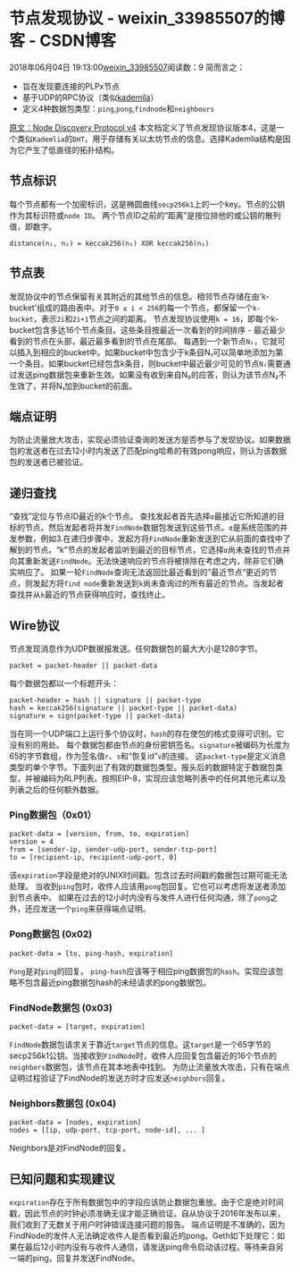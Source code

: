 # 节点发现协议 - weixin_33985507的博客 - CSDN博客
2018年06月04日 19:13:00[weixin_33985507](https://me.csdn.net/weixin_33985507)阅读数：9
简而言之：
- 旨在发现要连接的PLPx节点
- 基于UDP的RPC协议（类似[kademila](https://en.wikipedia.org/wiki/Kademlia)）
- 定义4种数据包类型：`ping`,`pong`,`findnode`和`neighbours`
> 
[原文：Node Discovery Protocol v4](https://github.com/ethereum/devp2p/blob/master/discv4.md)
本文档定义了节点发现协议版本4，这是一个类似`Kademlia`的`DHT`，用于存储有关以太坊节点的信息。选择Kademlia结构是因为它产生了低直径的拓扑结构。
## 节点标识
每个节点都有一个加密标识，这是椭圆曲线`secp256k1`上的一个key。节点的公钥作为其标识符或`node ID`。
两个节点ID之前的“距离”是按位排他的或公钥的散列值，即数字。
```
distance(n₁, n₂) = keccak256(n₁) XOR keccak256(n₂)
```
## 节点表
发现协议中的节点保留有关其附近的其他节点的信息。相邻节点存储在由'k-bucket'组成的路由表中。对于`0 ≤ i < 256`的每一个节点，都保留一个`k-bucket`，表示`2i`和`2i+1`节点之间的距离。
节点发现协议使用`k = 16`，即每个k-bucket包含多达16个节点条目。这些条目按最近一次看到的时间排序 - 最近最少看到的节点在头部，最近最多看到的节点在尾部。
每遇到一个新节点`N₁`，它就可以插入到相应的bucket中。如果bucket中包含少于k条目N₁可以简单地添加为第一个条目。如果bucket已经包含k条目，则bucket中最近最少可见的节点`N₂`需要通过发送ping数据包来重新生效。如果没有收到来自N₂的应答，则认为该节点N₂不生效了，并将N₁加到bucket的前面。
## 端点证明
为防止流量放大攻击，实现必须验证查询的发送方是否参与了发现协议。如果数据包的发送者在过去12小时内发送了匹配ping哈希的有效pong响应，则认为该数据包的发送者已被验证。
## 递归查找
“查找”定位与节点ID最近的k个节点。
查找发起者首先选择`α`最接近它所知道的目标的节点。然后发起者将并发`FindNode`数据包发送到这些节点。`α`是系统范围的并发参数，例如3.在递归步骤中，发起方将`FindNode`重新发送到它从前面的查找中了解到的节点。“k”节点的发起者监听到最近的目标节点，它选择`α`尚未查找的节点并向其重新发送`FindNode`。无法快速响应的节点将被排除在考虑之内，除非它们确实响应了。
如果一轮`FindNode`查询无法返回比最近看到的”最近节点“更近的节点，则发起方将`find node`重新发送到`k`尚未查询过的所有最近的节点。当发起者查找并从`k`最近的节点获得响应时，查找终止。
## Wire协议
节点发现消息作为UDP数据报发送。任何数据包的最大大小是1280字节。
```
packet = packet-header || packet-data
```
每个数据包都以一个标题开头：
```
packet-header = hash || signature || packet-type
hash = keccak256(signature || packet-type || packet-data)
signature = sign(packet-type || packet-data)
```
当在同一个UDP端口上运行多个协议时，`hash`的存在使包的格式变得可识别。它没有别的用处。
每个数据包都由节点的身份密钥签名。`signature`被编码为长度为65的字节数组，作为签名值`r`、`s`和“恢复id”`v`的连接。
这`packet-type`是定义消息类型的单个字节。下面列出了有效的数据包类型。报头后的数据特定于数据包类型，并被编码为RLP列表。按照EIP-8，实现应该忽略列表中的任何其他元素以及列表之后的任何额外数据。
### Ping数据包（0x01）
```
packet-data = [version, from, to, expiration]
version = 4
from = [sender-ip, sender-udp-port, sender-tcp-port]
to = [recipient-ip, recipient-udp-port, 0]
```
该`expiration`字段是绝对的UNIX时间戳。包含过去时间戳的数据包过期可能无法处理。
当收到`ping`包时，收件人应该用`pong`包回复。它也可以考虑将发送者添加到节点表中。
如果在过去的12小时内没有与发件人进行任何沟通，除了`pong`之外，还应发送一个`ping`来获得端点证明。
### Pong数据包 (0x02)
```
packet-data = [to, ping-hash, expiration]
```
`Pong`是对`ping`的回复。
`ping-hash`应该等于相应ping数据包的`hash`。实现应该忽略不包含最近ping数据包hash的未经请求的pong数据包。
### FindNode数据包 (0x03)
```
packet-data = [target, expiration]
```
`FindNode`数据包请求关于靠近`target`节点的信息。这`target`是一个65字节的secp256k1公钥。当接收到`FindNode`时，收件人应回复包含最近的16个节点的`neighbors`数据包，该节点在其本地表中找到。
为防止流量放大攻击，只有在端点证明过程验证了FindNode的发送方时才应发送`neighbors`回复。
### Neighbors数据包 (0x04)
```
packet-data = [nodes, expiration]
nodes = [[ip, udp-port, tcp-port, node-id], ... ]
```
Neighbors是对FindNode的回复。
## 已知问题和实现建议
`expiration`存在于所有数据包中的字段应该防止数据包重放。由于它是绝对时间戳，因此节点的时钟必须准确无误才能正确验证。自从协议于2016年发布以来，我们收到了无数关于用户时钟错误连接问题的报告。
端点证明是不准确的，因为FindNode的发件人无法确定收件人是否看到最近的pong。Geth如下处理它：如果在最后12小时内没有与收件人通信，请发送ping命令启动该过程。等待来自另一端的ping，回复并发送FindNode。
